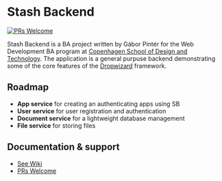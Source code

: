 # Stash Backend

[![PRs Welcome](https://img.shields.io/badge/PRs-welcome-brightgreen.svg?style=flat-square)](http://makeapullrequest.com)

Stash Backend is a BA project written by Gábor Pintér for the
Web Development BA program at [Copenhagen School of Design
and Technology](http://www.kea.dk). The application is a general purpuse backend demonstrating some of the 
core features of the [Dropwizard](http://www.dropwizard.io) framework. 

## Roadmap

- **App service** for creating an authenticating apps using SB
- **User service** for user registration and authentication
- **Document service** for a lightweight database management
- **File service** for storing files

## Documentation & support

- [See Wiki](https://github.com/gaboratorium/stash/wiki)
- [PRs Welcome](https://github.com/gaboratorium/stash/issues?q=is%3Aissue+is%3Aopen+label%3A%22help+wanted%22)
